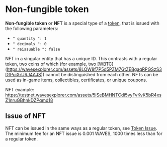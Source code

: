# Non-fungible token

**Non-fungible token** or **NFT** is a special type of a [token](/en/blockchain/token/), that is issued with the following parameters:

* `" quantity ": 1`
* `" decimals ": 0`
* `" reissuable ": false`

NFT in a singular entity that has a unique ID. This contrasts with a regular token, two coins of which (for example, two [WBTC] (https://wavesexplorer.com/assets/8LQW8f7P5d5PZM7GtZEBgaqRPGSzS3DfPuiXrURJ4AJS)) cannot be distinguished from each other. NFTs can be used as in-game items, collectibles, certificates, or unique coupons.

NFT example: <https://testnet.wavesexplorer.com/assets/5iSeBMHNTCdi5vyFvKvK5bR4xsZ1nruGBhnkDZPqmd18>

## Issue of NFT

NFT can be issued in the same ways as a regular token, see [Token Issue](/en/blockchain/token/#issue-token). The minimum fee for an NFT issue is 0.001 WAVES, 1000 times less than for a regular token.
